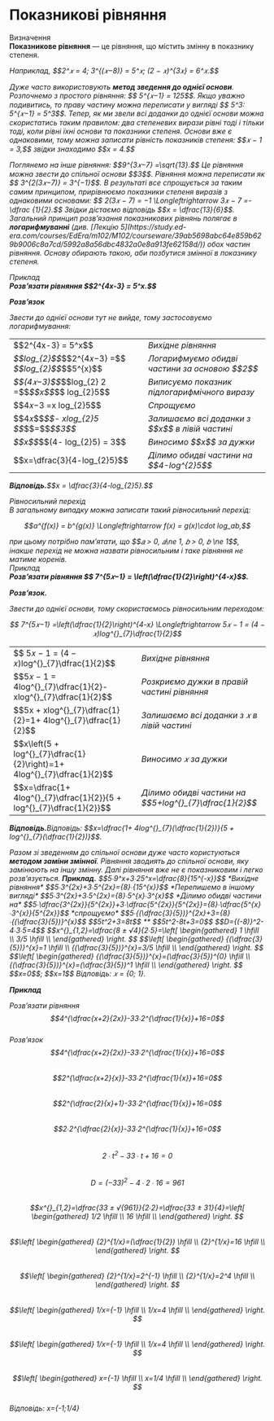 # Показникові рівняння

<div class="space">
<div class="eoz-wrap">
<span class="eoz">Визначення</span>
<div class="eoz-text">
<b>Показникове рівняння</b> — це рівняння, що містить змінну в показнику степеня.
</div>

<p><i>Наприклад,<i> $$2^𝑥 = 4; 3^{(𝑥−8)} = 5^𝑥; (2 − 𝑥)^{3𝑥} = 6^𝑥.$$</p>     
<p>Дуже часто використовують <b>метод зведення до однієї основи</b>.     
Розпочнемо з простого рівняння: $$ 5^{𝑥−1} = 125$$. Якщо уважно подивитись, то праву частину можна
переписати у вигляді $$ 5^3: 5^{𝑥−1} = 5^3$$. Тепер, як ми звели всі доданки до однієї основи можна
скористатись таким правилом: два степеневих вирази рівні тоді і тільки тоді, коли рівні їхні
основи та показники степеня. Основи вже є однаковими, тому можна записати рівність показників
степеня: $$𝑥 − 1 = 3,$$ звідки знаходимо $$x = 4.$$      
<p>Поглянемо на інше рівняння: $$9^{3𝑥−7} =\sqrt{13}.$$
Це рівняння можна звести до спільної основи $$3$$. Рівняння
можна переписати як $$ 3^{2(3𝑥−7)} = 3^{−1}$$. В результаті все спрощується за таким самим принципом,
прирівнюємо показники степеня виразів з однаковими основами: $$ 2(3𝑥 − 7) = −1 \Longleftrightarrow 3𝑥 − 7 =-\dfrac {1}{2}.$$
Звідки дістаємо відповідь $$x = \dfrac{13}{6}$$.       
Загальний принцип розв’язання показникових рівнянь полягає в <b>логарифмуванні</b> (див. [Лекцію 5](https://study.ed-era.com/courses/EdEra/m102/M102/courseware/39ab5698abc64e859b629b9006c8a7cd/5992a8a56dbc4832a0e8a913fe62158d/)) обох частин рівняння. Основу обирають такою, аби позбутися змінної в показнику степеня.        

<div class="task-wrap">
<span class="task">Приклад</span>
<div class="task-text">    
<b>Розв’язати рівняння $$2^{4x-3} = 5^x.$$</b>    
<p><b><i>Розв’язок</i></b></p>
Звести до однієї основи тут не вийде, тому застосовуємо логарифмування: 

<table style="border: none;" class="none">
<tr>
<td>$$2^{4x-3} = 5^x$$</td>
<td><i class="expl">Вихідне рівняння</font></i></td>
</tr>
<tr>
<td><i class="expl">$$log_{2}$$</i>$$2^{4𝑥−3} =$$ <i class="expl">$$log_{2}$$</i>$$5^{x}$$</td>
<td><i class="expl">Логарифмуємо обидві частини за основою $$2$$</i></td>
</tr>
<tr>
<td><i class="expl">$$(4𝑥−3)$$</i>$$log_{2} 2 =$$<i class="expl">$$x$$</i>$$ log_{2}5$$</td>
<td><i class="expl">Виписуємо показник підлогарифмічного виразу</i></td>
</tr>
<tr>
<td>$$4𝑥−3 =x log_{2}5$$</td>
<td><i class="expl">Cпрощуємо</i></td>
</tr>
<tr>
<td>$$4𝑥$$<i class="expl">$$- xlog_{2}5 $$</i>$$=$$<i class= "expl">$$3$$</i></td>
<td><i class="expl">Залишаємо всі доданки з $$x$$ в лівій частині</i></td>
</tr>
<tr>
<td><i class="expl">$$x$$</i>$$(4- log_{2}5) = 3$$</td>
<td><i class="expl">Виносимо $$x$$ за дужки</i></td>
</tr>
<tr>
<td>$$x=\dfrac{3}{4-log_{2}5}$$</td>
<td><i class="expl">Ділимо обидві частини на $$4-log^{2}5$$</i></td>
</tr>
</table>
<p><b>Вiдповiдь.</b>$$x = \dfrac{3}{4-log_{2}5}.$$</p>
</div>
</div>
</div>

<div class="space">
<div class="ebio-wrap">
<span class="ebio"> Рівносильний перехід</span>
<div class="ebio-text">      
В загальному випадку можна записати такий рівносильний перехід: 
<p align="center">$$a^{f(x)} = b^{g(x)} \Longleftrightarrow f(x) = g(x)\cdot log_ab,$$</p>
при цьому потрібно пам’ятати, що $$𝑎 > 0, 𝑎\ne 1, 𝑏 > 0, 𝑏 \ne 1$$, інакше перехід не можна назвати рівносильним і таке рівняння не матиме коренів.
</div>
</div>
</div>

<div class="space">
<div class="task-wrap">
<span class="task">Приклад</span>
<div class="task-text">
<b>Розв’язати рівняння $$ 7^{5𝑥−1} = \left(\dfrac{1}{2}\right)^{4-x}$$.</b>
<p><b><i>Розв’язок.</i></b></p>        
Звести до однієї основи, тому скористаємось рівносильним переходом:
<p align="center">$$ 7^{5𝑥−1} =\left(\dfrac{1}{2}\right)^{4-x} \Longleftrightarrow 5𝑥 − 1 = (4 − 𝑥)log^{}_{7}\dfrac{1}{2}$$       

<table style="border: none;" class="none">
<tr>
<td>$$ 5𝑥 − 1 = (4 − 𝑥)log^{}_{7}\dfrac{1}{2}$$</td>
<td><i class="expl">Вихідне рівняння</font></i></td>
</tr>
<tr>
<td>$$5𝑥 − 1 = 4log^{}_{7}\dfrac{1}{2}-xlog^{}_{7}\dfrac{1}{2}$$</td>
<td><i class="expl">Розкриємо дужки в правій частині рівняння</i></td>
</tr>
<tr>
<td>$$5x + xlog^{}_{7}\dfrac{1}{2}=1+ 4log^{}_{7}\dfrac{1}{2}$$</td>
<td><i class="expl">Залишаємо всі доданки з 𝑥 в лівій частині</i></td>
</tr>
<tr>
<td>$$x\left(5 + log^{}_{7}\dfrac{1}{2}\right)=1+ 4log^{}_{7}\dfrac{1}{2}$$</td>
<td><i class="expl">Виносимо 𝑥 за дужки</i></td>
</tr>
<tr>
<td>$$x=\dfrac{1+ 4log^{}_{7}\dfrac{1}{2}}{5 + log^{}_{7}\dfrac{1}{2}}$$</td>
<td><i class="expl">Ділимо обидві частини на $$5+log^{}_{7}\dfrac{1}{2}$$</i></td>
</tr>
</table>
         
<p><b>Вiдповiдь.</b>Відповідь: $$x=\dfrac{1+ 4log^{}_{7}(\dfrac{1}{2})}{5 + log^{}_{7}(\dfrac{1}{2})}$$.
</div>
</div>
</div>

<p>Разом зі зведенням до спільної основи дуже часто користуються <b>методом заміни змінної</b>.
Рівняння зводиять до спільної основи, яку замінюють на іншу змінну. Далі рівняння вже не є
показниковим і легко розв’язується. 
<b>Приклад.</b>     
$$5∙9^x+3∙25^x=\dfrac{8}{15^{-x}}$$  *Вихідне рівняння*   
$$5∙3^{2x}+3∙5^{2x}={8}∙{15^{x}}$$   *Перепишемо в іншому вигляді*
$$5∙3^{2x}+3∙5^{2x}={8}∙5^{x}∙3^{x}$$  *Ділимо обидві частини на*
$$5∙\dfrac{3^{2x}}{5^{2x}}+3∙\dfrac{5^{2x}}{5^{2x}}={8}∙\dfrac{5^{x}∙3^{x}}{5^{2x}}$$     *спрощуємо*          
$$5∙{(\dfrac{3}{5})}^{2x}+3={8}∙{(\dfrac{3}{5})}^{x}$$      
$$5t^2+3=8t$$  ** 
$$5t^2-8t+3=0$$     
$$D={(-8)}^2-4∙3∙5=4$$    
$$x^{}_{1,2}=\dfrac{8 ± √4}{2∙5}=\left[ \begin{gathered}
	1 \hfill \\
	3/5 \hfill \\
	\end{gathered}
	\right. $$  
	$$\left[ \begin{gathered}
	{(\dfrac{3}{5})}^{x}=1 \hfill \\
	{(\dfrac{3}{5})}^{x}=3/5 \hfill \\
	\end{gathered}
	\right. $$          
	$$\left[ \begin{gathered}
	{(\dfrac{3}{5})}^{x}=(\dfrac{3}{5})^{0} \hfill \\
	{(\dfrac{3}{5})}^{x}=(\dfrac{3}{5})^1 \hfill \\
	\end{gathered}
	\right. $$    
	$$x=0$$; 
	$$x=1$$     
Відповідь: 𝑥 = {0; 1}.     


<b>Приклад </b>

Розв’язати рівняння $$4^{\dfrac{x+2}{2x}}-33∙2^{\dfrac{1}{x}}+16=0$$     
Розв’язок       
$$4^{\dfrac{x+2}{2x}}-33∙2^{\dfrac{1}{x}}+16=0$$        
$$2^{\dfrac{x+2}{x}}-33∙2^{\dfrac{1}{x}}+16=0$$     
$$2^{\dfrac{2}{x}+1}-33∙2^{\dfrac{1}{x}}+16=0$$     
$$2∙2^{\dfrac{2}{x}}-33∙2^{\dfrac{1}{x}}+16=0$$     
$$2∙t^2-33∙t+16=0$$     
$$D=(-33)^2-4∙2∙16=961$$        
$$x^{}_{1,2}=\dfrac{33 ± √{961}}{2∙2}=\dfrac{33 ± 31}{4}=\left[ \begin{gathered}
	1/2 \hfill \\
	16 \hfill \\
	\end{gathered}
	\right. $$          
$$\left[ \begin{gathered}
	{2}^{1/x}=(\dfrac{1}{2}) \hfill \\
	{2}^{1/x}=16 \hfill \\
	\end{gathered}
	\right. $$          
$$\left[ \begin{gathered}
	{2}^{1/x}=2^{-1} \hfill \\
	{2}^{1/x}=2^4 \hfill \\
	\end{gathered}
	\right. $$          
$$\left[ \begin{gathered}
	1/x={-1} \hfill \\
	1/x=4 \hfill \\
	\end{gathered}
	\right. $$          
$$\left[ \begin{gathered}
	1/x={-1} \hfill \\
	1/x=4 \hfill \\
	\end{gathered}
	\right. $$      
$$\left[ \begin{gathered}
	x={-1} \hfill \\
	x=1/4 \hfill \\
	\end{gathered}
	\right. $$      
	Відповідь: x={-1;1/4}
	
	
	


